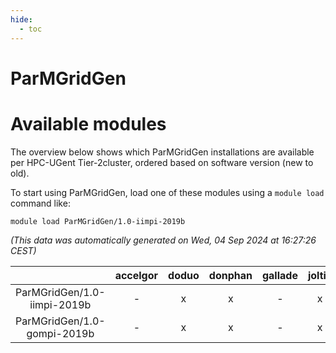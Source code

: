 ```yaml
---
hide:
  - toc
---
```


ParMGridGen
===========

# Available modules


The overview below shows which ParMGridGen installations are available per HPC-UGent Tier-2cluster, ordered based on software version (new to old).

To start using ParMGridGen, load one of these modules using a `module load` command like:

```shell
module load ParMGridGen/1.0-iimpi-2019b
```

*(This data was automatically generated on Wed, 04 Sep 2024 at 16:27:26 CEST)*  

| |accelgor|doduo|donphan|gallade|joltik|shinx|skitty|
| :---: | :---: | :---: | :---: | :---: | :---: | :---: | :---: |
|ParMGridGen/1.0-iimpi-2019b|-|x|x|-|x|-|x|
|ParMGridGen/1.0-gompi-2019b|-|x|x|-|x|-|x|
